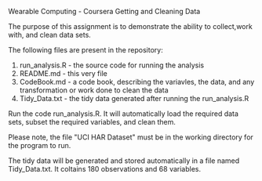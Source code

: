 Wearable Computing - Coursera Getting and Cleaning Data

The purpose of this assignment is to demonstrate the ability to collect,work with, and clean data sets.

The following files are present in the repository:
1. run_analysis.R - the source code for running the analysis
2. README.md - this very file
3. CodeBook.md - a code book, describing the variavles, the data, and any transformation or work done to clean the data
4. Tidy_Data.txt - the tidy data generated after running the run_analysis.R

Run the code run_analysis.R. It will automatically load the required data sets, subset the required variables, and clean them.

Please note, the file "UCI HAR Dataset" must be in the working directory for the program to run.

The tidy data will be generated and stored automatically in a file named Tidy_Data.txt. It coltains 180 observations and 68 variables.